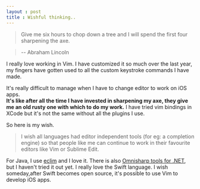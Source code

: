 ```yaml
---
layout : post
title : Wishful thinking..
---
```


>Give me six hours to chop down a tree and I will spend the first four sharpening the axe.

>-- Abraham Lincoln



I really love working in Vim.
I have customized it so much over the last year,
my fingers have gotten used to all the custom keystroke commands I have made.

It's really difficult to manage when I have to change editor to work on iOS apps.
<br/>**It's like after all the time I have invested in sharpening my axe, they give me an old rusty one with which
to do my work.**
I have tried vim bindings in XCode but it's not the same without all the plugins I use.

So here is my wish.

> I wish all languages had editor independent tools (for eg: a completion engine)
> so that people like me can continue to work in their favourite editors like Vim or Sublime Edit.

For Java, I use [eclim](http://eclim.org) and I love it. There is also [Omnisharp tools for .NET](http://www.omnisharp.net/), but I haven't tried it out yet.
I really love the Swift language. I wish someday,after Swift becomes open source, it's possible to use
Vim to develop iOS apps.


